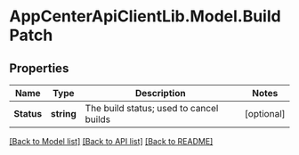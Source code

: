 # AppCenterApiClientLib.Model.BuildPatch
## Properties

Name | Type | Description | Notes
------------ | ------------- | ------------- | -------------
**Status** | **string** | The build status; used to cancel builds | [optional] 

[[Back to Model list]](../README.md#documentation-for-models) [[Back to API list]](../README.md#documentation-for-api-endpoints) [[Back to README]](../README.md)

